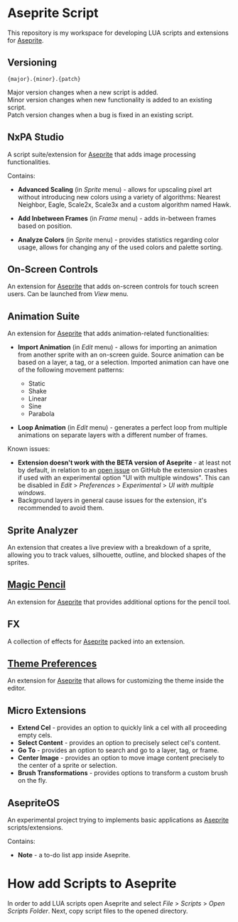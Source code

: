 # Aseprite Script

This repository is my workspace for developing LUA scripts and extensions for [Aseprite](https://www.aseprite.org/).

## Versioning

`{major}.{minor}.{patch}`

Major version changes when a new script is added.  
Minor version changes when new functionality is added to an existing script.  
Patch version changes when a bug is fixed in an existing script.

## NxPA Studio

A script suite/extension for [Aseprite](https://www.aseprite.org/) that adds image processing functionalities.

Contains:

- **Advanced Scaling** (in _Sprite_ menu) - allows for upscaling pixel art without introducing new colors using a variety of algorithms: Nearest Neighbor, Eagle, Scale2x, Scale3x and a custom algorithm named Hawk.

- **Add Inbetween Frames** (in _Frame_ menu) - adds in-between frames based on position.

- **Analyze Colors** (in _Sprite_ menu) - provides statistics regarding color usage, allows for changing any of the used colors and palette sorting.

## On-Screen Controls

An extension for [Aseprite](https://www.aseprite.org/) that adds on-screen controls for touch screen users.
Can be launched from _View_ menu.

## Animation Suite

An extension for [Aseprite](https://www.aseprite.org/) that adds animation-related functionalities:

- **Import Animation** (in _Edit_ menu) - allows for importing an animation from another sprite with an on-screen guide. Source animation can be based on a layer, a tag, or a selection. Imported animation can have one of the following movement patterns:

  - Static
  - Shake
  - Linear
  - Sine
  - Parabola

- **Loop Animation** (in _Edit_ menu) - generates a perfect loop from multiple animations on separate layers with a different number of frames.

Known issues:

- **Extension doesn't work with the BETA version of Aseprite** - at least not by default, in relation to an [open issue](https://github.com/aseprite/aseprite/issues/3019) on GitHub the extension crashes if used with an experimental option "UI with multiple windows". This can be disabled in _Edit_ > _Preferences_ > _Experimental_ > _UI with multiple windows_.
- Background layers in general cause issues for the extension, it's recommended to avoid them.

## Sprite Analyzer

An extension that creates a live preview with a breakdown of a sprite, allowing you to track values, silhouette, outline, and blocked shapes of the sprites.

## [Magic Pencil](/Magic%20Pencil/README.md)

An extension for [Aseprite](https://www.aseprite.org/) that provides additional options for the pencil tool.

## FX

A collection of effects for [Aseprite](https://www.aseprite.org/) packed into an extension.

## [Theme Preferences](/Theme%20Preferences/README.md)

An extension for [Aseprite](https://www.aseprite.org/) that allows for customizing the theme inside the editor.

## Micro Extensions

- **Extend Cel** - provides an option to quickly link a cel with all proceeding empty cels.
- **Select Content** - provides an option to precisely select cel's content.
- **Go To** - provides an option to search and go to a layer, tag, or frame.
- **Center Image** - provides an option to move image content precisely to the center of a sprite or selection.
- **Brush Transformations** - provides options to transform a custom brush on the fly.

## AsepriteOS

An experimental project trying to implements basic applications as [Aseprite](https://www.aseprite.org/) scripts/extensions.

Contains:

- **Note** - a to-do list app inside Aseprite.

# How add Scripts to Aseprite

In order to add LUA scripts open Aseprite and select _File_ > _Scripts_ > _Open Scripts Folder_. Next, copy script files to the opened directory.
